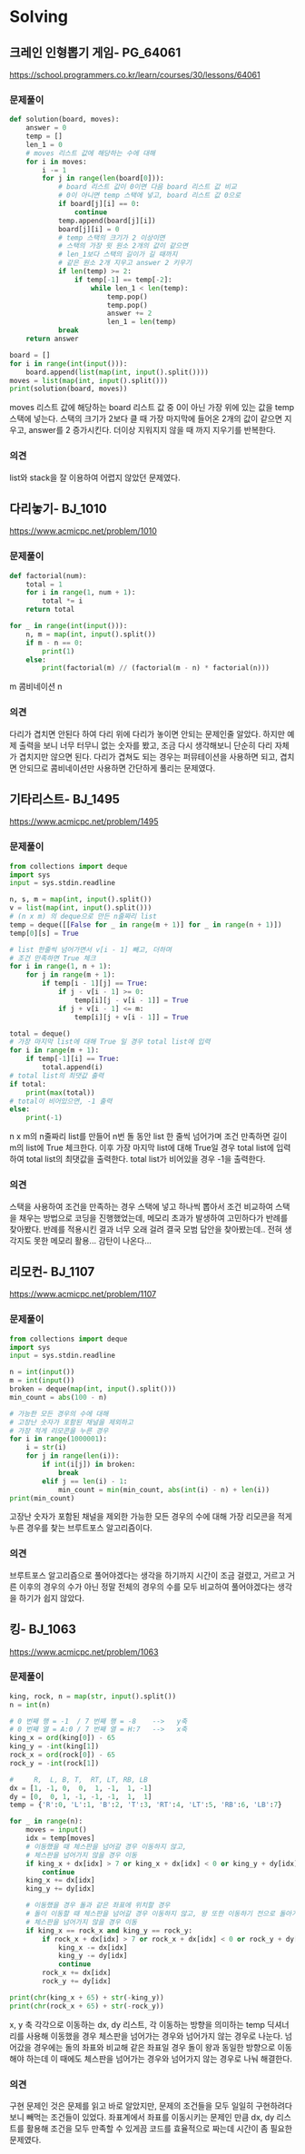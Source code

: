 # Solving

## 크레인 인형뽑기 게임- PG_64061
https://school.programmers.co.kr/learn/courses/30/lessons/64061
### 문제풀이
```python
def solution(board, moves):
    answer = 0
    temp = []
    len_1 = 0
    # moves 리스트 값에 해당하는 수에 대해
    for i in moves:
        i -= 1
        for j in range(len(board[0])):
            # board 리스트 값이 0이면 다음 board 리스트 값 비교
            # 0이 아니면 temp 스택에 넣고, board 리스트 값 0으로
            if board[j][i] == 0:
                continue
            temp.append(board[j][i])
            board[j][i] = 0
            # temp 스택의 크기가 2 이상이면
            # 스택의 가장 윗 원소 2개의 값이 같으면
            # len_1보다 스택의 길이가 길 때까지
            # 같은 원소 2개 지우고 answer 2 키우기
            if len(temp) >= 2:
                if temp[-1] == temp[-2]:
                    while len_1 < len(temp):
                        temp.pop()
                        temp.pop()
                        answer += 2
                        len_1 = len(temp)
            break
    return answer

board = []
for i in range(int(input())):
    board.append(list(map(int, input().split())))
moves = list(map(int, input().split()))
print(solution(board, moves))
```
moves 리스트 값에 해당하는 board 리스트 값 중 0이 아닌 가장 위에 있는 값을 temp 스택에 넣는다. 
스택의 크기가 2보다 클 때 가장 마지막에 들어온 2개의 값이 같으면 지우고, answer를 2 증가시킨다. 
더이상 지워지지 않을 때 까지 지우기를 반복한다. 
### 의견
list와 stack을 잘 이용하여 어렵지 않았던 문제였다.


## 다리놓기- BJ_1010
https://www.acmicpc.net/problem/1010
### 문제풀이
```python
def factorial(num):
    total = 1
    for i in range(1, num + 1):
        total *= i
    return total

for _ in range(int(input())):
    n, m = map(int, input().split())
    if m - n == 0:
        print(1)
    else:
        print(factorial(m) // (factorial(m - n) * factorial(n)))    
```
m 콤비네이션 n
### 의견
다리가 겹치면 안된다 하여 다리 위에 다리가 놓이면 안되는 문제인줄 알았다. 하지만 예제 출력을 보니 너무 터무니 없는 숫자를 봤고, 조금 다시 생각해보니 단순히 다리 자체가 겹치지만 않으면 된다. 다리가 겹쳐도 되는 경우는 퍼뮤테이션을 사용하면 되고, 겹치면 안되므로 콤비네이션만 사용하면 간단하게 풀리는 문제였다.


## 기타리스트- BJ_1495
https://www.acmicpc.net/problem/1495
### 문제풀이
```python
from collections import deque
import sys
input = sys.stdin.readline

n, s, m = map(int, input().split())
v = list(map(int, input().split()))
# (n x m) 의 deque으로 만든 n줄짜리 list
temp = deque([[False for _ in range(m + 1)] for _ in range(n + 1)])
temp[0][s] = True

# list 한줄씩 넘어가면서 v[i - 1] 빼고, 더하며 
# 조건 만족하면 True 체크
for i in range(1, n + 1):
    for j in range(m + 1):
        if temp[i - 1][j] == True:
            if j - v[i - 1] >= 0:
                temp[i][j - v[i - 1]] = True
            if j + v[i - 1] <= m:
                temp[i][j + v[i - 1]] = True

total = deque()
# 가장 마지막 list에 대해 True 일 경우 total list에 입력
for i in range(m + 1):
    if temp[-1][i] == True:
        total.append(i)
# total list의 최댓값 출력
if total:
    print(max(total))
# total이 비어있으면, -1 출력
else:
    print(-1)

```
n x m의 n줄짜리 list를 만들어 n번 돌 동안 list 한 줄씩 넘어가며 조건 만족하면 길이 m의 list에 True 체크한다. 이후 가장 마지막 list에 대해 True일 경우 total list에 입력하여 total list의 최댓값을 출력한다. total list가 비어있을 경우 -1을 출력한다.
### 의견
스택을 사용하여 조건을 만족하는 경우 스택에 넣고 하나씩 뽑아서 조건 비교하여 스택을 채우는 방법으로 코딩을 진행했었는데, 메모리 초과가 발생하여 고민하다가 반례를 찾아봤다. 반례를 적용시킨 결과 너무 오래 걸려 결국 모범 답안을 찾아봤는데.. 전혀 생각지도 못한 메모리 활용... 감탄이 나온다...


## 리모컨- BJ_1107
https://www.acmicpc.net/problem/1107
### 문제풀이
```python
from collections import deque
import sys
input = sys.stdin.readline

n = int(input())
m = int(input())
broken = deque(map(int, input().split()))
min_count = abs(100 - n)

# 가능한 모든 경우의 수에 대해
# 고장난 숫자가 포함된 채널을 제외하고
# 가장 적게 리모콘을 누른 경우
for i in range(1000001):
    i = str(i)
    for j in range(len(i)):
        if int(i[j]) in broken:
            break
        elif j == len(i) - 1:
            min_count = min(min_count, abs(int(i) - n) + len(i))
print(min_count)
```
고장난 숫자가 포함된 채널을 제외한 가능한 모든 경우의 수에 대해 가장 리모콘을 적게 누른 경우를 찾는 브루트포스 알고리즘이다.
### 의견
브루트포스 알고리즘으로 풀어야겠다는 생각을 하기까지 시간이 조금 걸렸고, 거르고 거른 이후의 경우의 수가 아닌 정말 전체의 경우의 수를 모두 비교하여 풀어야겠다는 생각을 하기가 쉽지 않았다.


## 킹- BJ_1063
https://www.acmicpc.net/problem/1063
### 문제풀이
```python
king, rock, n = map(str, input().split())
n = int(n)

# 0 번째 행 = -1  / 7 번째 행 = -8    -->   y축
# 0 번째 열 = A:0 / 7 번째 열 = H:7   -->   x축
king_x = ord(king[0]) - 65
king_y = -int(king[1])
rock_x = ord(rock[0]) - 65
rock_y = -int(rock[1])

#     R,  L, B, T,  RT, LT, RB, LB 
dx = [1, -1, 0,  0,  1, -1,  1, -1]
dy = [0,  0, 1, -1, -1, -1,  1,  1]
temp = {'R':0, 'L':1, 'B':2, 'T':3, 'RT':4, 'LT':5, 'RB':6, 'LB':7}

for _ in range(n):
    moves = input()
    idx = temp[moves]
    # 이동했을 때 체스판을 넘어갈 경우 이동하지 않고,
    # 체스판을 넘어가지 않을 경우 이동
    if king_x + dx[idx] > 7 or king_x + dx[idx] < 0 or king_y + dy[idx] > -1 or king_y + dy[idx] < -8:
        continue
    king_x += dx[idx]
    king_y += dy[idx]

    # 이동했을 경우 돌과 같은 좌표에 위치할 경우 
    # 돌이 이동할 때 체스판을 넘어갈 경우 이동하지 않고, 왕 또한 이동하기 전으로 돌아가고,
    # 체스판을 넘어가지 않을 경우 이동
    if king_x == rock_x and king_y == rock_y:
        if rock_x + dx[idx] > 7 or rock_x + dx[idx] < 0 or rock_y + dy[idx] > -1 or rock_y + dy[idx] < -8:
            king_x -= dx[idx]
            king_y -= dy[idx]
            continue
        rock_x += dx[idx]
        rock_y += dy[idx]

print(chr(king_x + 65) + str(-king_y))
print(chr(rock_x + 65) + str(-rock_y))
```
x, y 축 각각으로 이동하는 dx, dy 리스트, 각 이동하는 방향을 의미하는 temp 딕셔너리를 사용해 이동했을 경우 체스판을 넘어가는 경우와 넘어가지 않는 경우로 나눈다.
넘어갔을 경우에는 돌의 좌표와 비교해 같은 좌표일 경우 돌이 왕과 동일한 방향으로 이동해야 하는데 이 때에도 체스판을 넘어가는 경우와 넘어가지 않는 경우로 나눠 해결한다.
### 의견
구현 문제인 것은 문제를 읽고 바로 알았지만, 문제의 조건들을 모두 일일히 구현하려다 보니 빼먹는 조건들이 있었다. 
좌표계에서 좌표를 이동시키는 문제인 만큼 dx, dy 리스트를 활용해 조건을 모두 만족할 수 있게끔 코드를 효율적으로 짜는데 시간이 좀 필요한 문제였다.